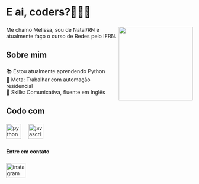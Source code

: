<h1 align="left">E ai, coders?👩‍💻💚</h1>

###

<img align="right" height="200" src="https://img.freepik.com/free-vector/work-progress-concept-illustration_114360-4992.jpg?w=740&t=st=1693009226~exp=1693009826~hmac=d9217701851c64f2983950d3e3e5ed4dc5eb36502949de46314c04bd31f4cd2b"  />

###

<p align="left">Me chamo Melissa, sou de Natal/RN e atualmente faço o curso de Redes pelo IFRN.</p>

###

<h2 align="left">Sobre mim</h2>

###

<p align="left">📚 Estou atualmente aprendendo Python<br>🎯 Meta: Trabalhar com automação residencial<br>📝 Skills: Comunicativa, fluente em Inglês</p>

###

<h2 align="left">Codo com</h2>

###

<div align="left">
  <img src="https://cdn.jsdelivr.net/gh/devicons/devicon/icons/python/python-original.svg" height="40" alt="python logo"  />
  <img width="12" />
  <img src="https://cdn.jsdelivr.net/gh/devicons/devicon/icons/javascript/javascript-original.svg" height="40" alt="javascript logo"  />
</div>

###

<h4 align="left">Entre em contato</h4>

###

<div align="left">
  <a href="https://www.instagram.com/melcarlabezerra/" target="_blank">
    <img src="https://raw.githubusercontent.com/maurodesouza/profile-readme-generator/master/src/assets/icons/social/instagram/default.svg" width="52" height="40" alt="instagram logo"  />
  </a>
</div>

###
